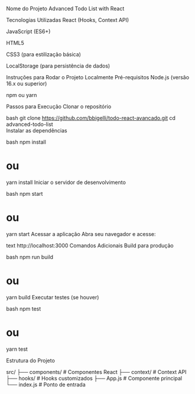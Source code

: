 Nome do Projeto
Advanced Todo List with React

Tecnologias Utilizadas
React (Hooks, Context API)

JavaScript (ES6+)

HTML5

CSS3 (para estilização básica)

LocalStorage (para persistência de dados)

Instruções para Rodar o Projeto Localmente
Pré-requisitos
Node.js (versão 16.x ou superior)

npm ou yarn

Passos para Execução
Clonar o repositório

bash
git clone https://github.com/bbigelli/todo-react-avancado.git 
cd advanced-todo-list  
Instalar as dependências

bash
npm install
# ou
yarn install
Iniciar o servidor de desenvolvimento

bash
npm start
# ou
yarn start
Acessar a aplicação
Abra seu navegador e acesse:

text
http://localhost:3000
Comandos Adicionais
Build para produção

bash
npm run build
# ou
yarn build
Executar testes (se houver)

bash
npm test
# ou
yarn test


Estrutura do Projeto

src/
├── components/    # Componentes React
├── context/       # Context API
├── hooks/         # Hooks customizados
├── App.js         # Componente principal
└── index.js       # Ponto de entrada
